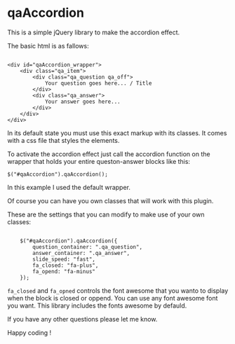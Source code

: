 qaAccordion
===========

This is a simple jQuery library to make the accordion effect.

The basic html is as fallows:

<pre><code>
&lt;div id="qaAccordion_wrapper"&gt;
	&lt;div class="qa_item"&gt;
		&lt;div class="qa_question qa_off"&gt;
			Your question goes here... / Title
		&lt;/div&gt;
		&lt;div class="qa_answer"&gt;
			Your answer goes here...
		&lt;/div&gt;
	&lt;/div&gt;
&lt;/div&gt;
</code></pre>

In its default state you must use this exact markup with its classes.
It comes with a css file that styles the elements.

To activate the accordion effect just call the accordion function on the wrapper that holds your entire queston-answer blocks like this:

<code>$("#qaAccordion").qaAccordion();</code>

In this example I used the default wrapper.

Of course you can have you own classes that will work with this plugin.

These are the settings that you can modify to make use of your own classes:

<pre><code>
	$("#qaAccordion").qaAccordion({
		question_container: ".qa_question",
		answer_container: ".qa_answer",
		slide_speed: "fast",
		fa_closed: "fa-plus",
		fa_opend: "fa-minus"
	});
</code></pre>

<code>fa_closed</code> and <code>fa_opned</code> controls the font awesome that you wanto to display when the block is closed or oppend. You can use any font awesome font you want. This library includes the fonts awesome by defauld.

If you have any other questions please let me know.

Happy coding !
